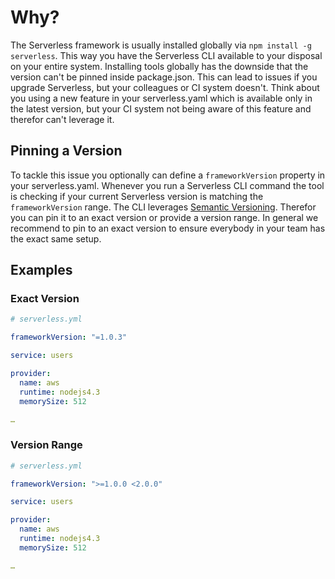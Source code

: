 <!--
title: Serverless Framework - AWS Lambda Guide - Pinning the Serverless framework version
menuText: Version pinning
menuOrder: 14
description: How to pin a service to certain Serverless versions.
layout: Doc
-->

# Why?

The Serverless framework is usually installed globally via `npm install -g serverless`. This way you have the Serverless CLI available to your disposal on your entire system. Installing tools globally has the downside that the version can't be pinned inside package.json. This can lead to issues if you upgrade Serverless, but your colleagues or CI system doesn't. Think about you using a new feature in your serverless.yaml which is available only in the latest version, but your CI system not being aware of this feature and therefor can't leverage it.

## Pinning a Version

To tackle this issue you optionally can define a `frameworkVersion` property in your serverless.yaml. Whenever you run a Serverless CLI command the tool is checking if your current Serverless version is matching the `frameworkVersion` range. The CLI leverages [Semantic Versioning](http://semver.org/). Therefor you can pin it to an exact version or provide a version range. In general we recommend to pin to an exact version to ensure everybody in your team has the exact same setup.

## Examples

### Exact Version

```yml
# serverless.yml

frameworkVersion: "=1.0.3"

service: users

provider:
  name: aws
  runtime: nodejs4.3
  memorySize: 512

…
```

### Version Range

```yml
# serverless.yml

frameworkVersion: ">=1.0.0 <2.0.0"

service: users

provider:
  name: aws
  runtime: nodejs4.3
  memorySize: 512

…
```
